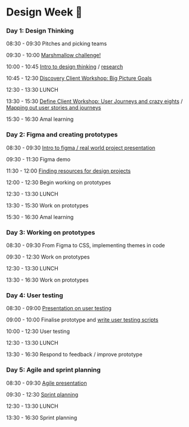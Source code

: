 # Design Week 🎨

### Day 1: Design Thinking

08:30 - 09:30 Pitches and picking teams

09:30 - 10:00 [Marshmallow challenge!](https://www.youtube.com/watch?v=BLWqjWXkTjQ)

10:00 - 10:45 [Intro to design thinking](https://docs.google.com/presentation/d/1R5oPzEO8KkuKlhJdSBP4zmLJCuSJO3lnrlnnccoOrM0/edit?usp=sharing) / [research](./research.md)

10:45 - 12:30 [Discovery Client Workshop: Big Picture Goals](https://docs.google.com/presentation/d/1G2T9D1J1-5gsS-fWjyfLU1vyST73qOrnCZ-IjCUHsJ4/edit?usp=sharing)

12:30 - 13:30 LUNCH

13:30 - 15:30 [Define Client Workshop: User Journeys and crazy eights](https://docs.google.com/presentation/d/1YQHd8zVobyNCMx36Cvzq0FOSNLsTXyy1dwpBIdfYvWM/edit#slide=id.g26a95a14fb_0_0) / [Mapping out user stories and journeys](https://docs.google.com/presentation/d/1JWVDThFGPnLyM5Dmw5hpN_6v87gHaj8_djWh1maTrBg/edit?usp=sharing)

15:30 - 16:30 Amal learning

### Day 2: Figma and creating prototypes

08:30 - 09:30 [Intro to figma / real world project presentation](./real-world-demo.md)

09:30 - 11:30 Figma demo

11:30 - 12:00 [Finding resources for design projects](./pdf-resources/design-resources.pdf)

12:00 - 12:30 Begin working on prototypes

12:30 - 13:30 LUNCH

13:30 - 15:30 Work on prototypes

15:30 - 16:30 Amal learning

### Day 3: Working on prototypes

08:30 - 09:30 From Figma to CSS, implementing themes in code

09:30 - 12:30 Work on prototypes

12:30 - 13:30 LUNCH

13:30 - 16:30 Work on prototypes

### Day 4: User testing

08:30 - 09:00 [Presentation on user testing](./pdf-resources/user-testing.pdf)

09:00 - 10:00 Finalise prototype and [write user testing scripts](https://github.com/foundersandcoders/master-reference/blob/master/coursebook/weeks-10-12/user-testing.md#3-test-day-pre-test)

10:00 - 12:30 User testing

12:30 - 13:30 LUNCH

13:30 - 16:30 Respond to feedback / improve prototype

### Day 5: Agile and sprint planning

08:30 - 09:30 [Agile presentation](https://docs.google.com/presentation/d/1W0X8XRzGQQgGhiUb5uR7Kl0yDux-5Qs5rwc32r6oHzY/edit?usp=sharing)

09:30 - 12:30 [Sprint planning](https://www.notion.so/Sprint-planning-Gitflow-0335e9a797e24a75af265166c402d9b6)

12:30 - 13:30 LUNCH

13:30 - 16:30 Sprint planning
